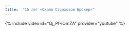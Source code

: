 ```yaml
---
title:  "15 лет «Скала Страховой Брокер»"
---
```

<!-- ## 15 лет «Скала Страховой Брокер» -->
{% include video id="Qj_Pf-iOmZA" provider="youtube" %}

